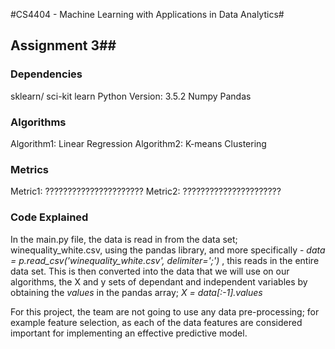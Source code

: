 #CS4404 - Machine Learning with Applications in Data Analytics#
## Assignment 3##

### Dependencies ###
sklearn/ sci-kit learn
Python Version: 3.5.2
Numpy
Pandas

### Algorithms ###
Algorithm1: Linear Regression
Algorithm2: K-means Clustering

### Metrics ###
Metric1: ??????????????????????
Metric2: ??????????????????????

### Code Explained ###
In the main.py file, the data is read in from the data set; winequality_white.csv, using the pandas library, and more
specifically - <i> data = p.read_csv('winequality_white.csv', delimiter=';') </i>, this reads in the entire data set.
This is then converted into the data that we will use on our algorithms, the X and y sets of dependant and independent
variables by obtaining the <i> values</i> in the pandas array; <i>X = data[:-1].values</i>

For this project, the team are not going to use any data pre-processing; for example feature selection, as each of the
data features are considered important for implementing an effective predictive model.


